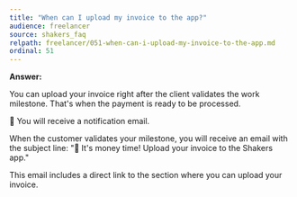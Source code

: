 ```yaml
---
title: "When can I upload my invoice to the app?"
audience: freelancer
source: shakers_faq
relpath: freelancer/051-when-can-i-upload-my-invoice-to-the-app.md
ordinal: 51
---
```


**Answer:**

You can upload your invoice right after the client validates the work milestone. That's when the payment is ready to be processed.

📩 You will receive a notification email.

When the customer validates your milestone, you will receive an email with the subject line:
"💸 It's money time! Upload your invoice to the Shakers app."

This email includes a direct link to the section where you can upload your invoice.
